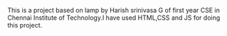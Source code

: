 This is a project based on lamp by Harish srinivasa G of first year CSE in Chennai Institute of Technology.I have used HTML,CSS and JS for doing this project.
